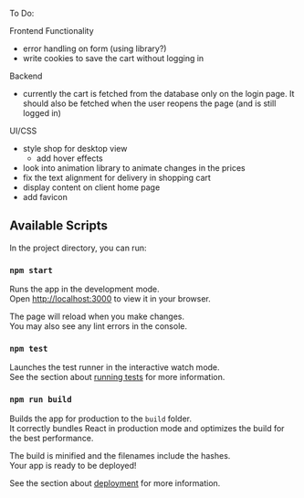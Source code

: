 To Do:

Frontend Functionality
- error handling on form (using library?)
- write cookies to save the cart without logging in

Backend
- currently the cart is fetched from the database only on the login page. It should also
  be fetched when the user reopens the page (and is still logged in)


UI/CSS
- style shop for desktop view
  - add hover effects
- look into animation library to animate changes in the prices
- fix the text alignment for delivery in shopping cart
- display content on client home page
- add favicon

## Available Scripts

In the project directory, you can run:

### `npm start`

Runs the app in the development mode.\
Open [http://localhost:3000](http://localhost:3000) to view it in your browser.

The page will reload when you make changes.\
You may also see any lint errors in the console.

### `npm test`

Launches the test runner in the interactive watch mode.\
See the section about [running tests](https://facebook.github.io/create-react-app/docs/running-tests) for more information.

### `npm run build`

Builds the app for production to the `build` folder.\
It correctly bundles React in production mode and optimizes the build for the best performance.

The build is minified and the filenames include the hashes.\
Your app is ready to be deployed!

See the section about [deployment](https://facebook.github.io/create-react-app/docs/deployment) for more information.



